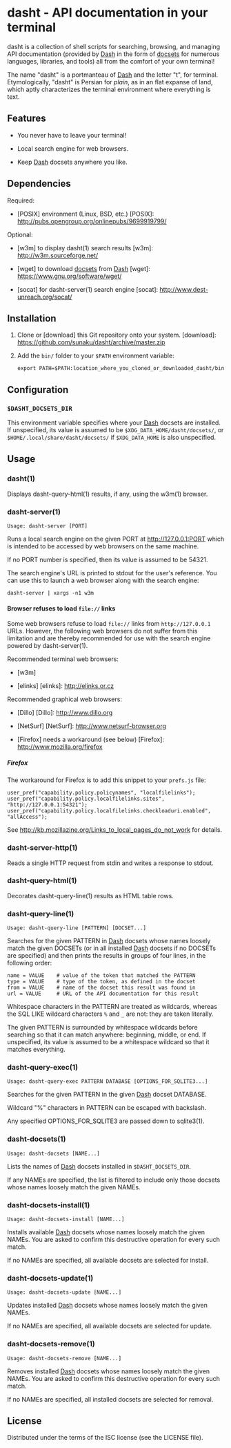 # dasht - API documentation in your terminal

dasht is a collection of shell scripts for searching, browsing, and managing
API documentation (provided by [Dash] in the form of [docsets] for numerous
languages, libraries, and tools) all from the comfort of your own terminal!

The name "dasht" is a portmanteau of [Dash] and the letter "t", for terminal.
Etymologically, "dasht" is Persian for _plain_, as in an flat expanse of land,
which aptly characterizes the terminal environment where everything is text.

[Dash]: https://kapeli.com/dash
[docsets]: https://kapeli.com/docset_links

## Features

* You never have to leave your terminal!

* Local search engine for web browsers.

* Keep [Dash] docsets anywhere you like.

## Dependencies

Required:

* [POSIX] environment (Linux, BSD, etc.)
  [POSIX]: http://pubs.opengroup.org/onlinepubs/9699919799/

Optional:

* [w3m] to display dasht(1) search results
  [w3m]: http://w3m.sourceforge.net/

* [wget] to download [docsets] from [Dash]
  [wget]: https://www.gnu.org/software/wget/

* [socat] for dasht-server(1) search engine
  [socat]: http://www.dest-unreach.org/socat/

## Installation

1.  Clone or [download] this Git repository onto your system.
[download]: https://github.com/sunaku/dasht/archive/master.zip

2.  Add the `bin/` folder to your `$PATH` environment variable:

        export PATH=$PATH:location_where_you_cloned_or_downloaded_dasht/bin

## Configuration

### `$DASHT_DOCSETS_DIR`

This environment variable specifies where your [Dash] docsets are installed.
If unspecified, its value is assumed to be `$XDG_DATA_HOME/dasht/docsets/`, or
`$HOME/.local/share/dasht/docsets/` if `$XDG_DATA_HOME` is also unspecified.

## Usage

### dasht(1)

Displays dasht-query-html(1) results, if any, using the w3m(1) browser.

### dasht-server(1)

    Usage: dasht-server [PORT]

Runs a local search engine on the given PORT at http://127.0.0.1:PORT
which is intended to be accessed by web browsers on the same machine.

If no PORT number is specified, then its value is assumed to be 54321.

The search engine's URL is printed to stdout for the user's reference.
You can use this to launch a web browser along with the search engine:

    dasht-server | xargs -n1 w3m

#### Browser refuses to load `file://` links

Some web browsers refuse to load `file://` links from `http://127.0.0.1` URLs.
However, the following web browsers do not suffer from this limitation and are
thereby recommended for use with the search engine powered by dasht-server(1).

Recommended terminal web browsers:

* [w3m]

* [elinks]
  [elinks]: http://elinks.or.cz

Recommended graphical web browsers:

* [Dillo]
  [Dillo]: http://www.dillo.org

* [NetSurf]
  [NetSurf]: http://www.netsurf-browser.org

* [Firefox] needs a workaround (see below)
  [Firefox]: http://www.mozilla.org/firefox

##### Firefox

The workaround for Firefox is to add this snippet to your `prefs.js` file:

    user_pref("capability.policy.policynames", "localfilelinks");
    user_pref("capability.policy.localfilelinks.sites", "http://127.0.0.1:54321");
    user_pref("capability.policy.localfilelinks.checkloaduri.enabled", "allAccess");

See <http://kb.mozillazine.org/Links_to_local_pages_do_not_work> for details.

### dasht-server-http(1)

Reads a single HTTP request from stdin and writes a response to stdout.

### dasht-query-html(1)

Decorates dasht-query-line(1) results as HTML table rows.

### dasht-query-line(1)

    Usage: dasht-query-line [PATTERN] [DOCSET...]

Searches for the given PATTERN in [Dash] docsets whose names loosely match the
given DOCSETs (or in all installed [Dash] docsets if no DOCSETs are specified)
and then prints the results in groups of four lines, in the following order:

    name = VALUE    # value of the token that matched the PATTERN
    type = VALUE    # type of the token, as defined in the docset
    from = VALUE    # name of the docset this result was found in
    url = VALUE     # URL of the API documentation for this result

Whitespace characters in the PATTERN are treated as wildcards, whereas the
SQL LIKE wildcard characters `%` and `_` are not: they are taken literally.

The given PATTERN is surrounded by whitespace wildcards before searching so
that it can match anywhere: beginning, middle, or end.  If unspecified, its
value is assumed to be a whitespace wildcard so that it matches everything.

### dasht-query-exec(1)

    Usage: dasht-query-exec PATTERN DATABASE [OPTIONS_FOR_SQLITE3...]

Searches for the given PATTERN in the given [Dash] docset DATABASE.

Wildcard "%" characters in PATTERN can be escaped with backslash.

Any specified OPTIONS\_FOR\_SQLITE3 are passed down to sqlite3(1).

### dasht-docsets(1)

    Usage: dasht-docsets [NAME...]

Lists the names of [Dash] docsets installed in `$DASHT_DOCSETS_DIR`.

If any NAMEs are specified, the list is filtered to include
only those docsets whose names loosely match the given NAMEs.

### dasht-docsets-install(1)

    Usage: dasht-docsets-install [NAME...]

Installs available [Dash] docsets whose names loosely match the given NAMEs.
You are asked to confirm this destructive operation for every such match.

If no NAMEs are specified, all available docsets are selected for install.

### dasht-docsets-update(1)

    Usage: dasht-docsets-update [NAME...]

Updates installed [Dash] docsets whose names loosely match the given NAMEs.

If no NAMEs are specified, all available docsets are selected for update.

### dasht-docsets-remove(1)

    Usage: dasht-docsets-remove [NAME...]

Removes installed [Dash] docsets whose names loosely match the given NAMEs.
You are asked to confirm this destructive operation for every such match.

If no NAMEs are specified, all installed docsets are selected for removal.

## License

Distributed under the terms of the ISC license (see the LICENSE file).
